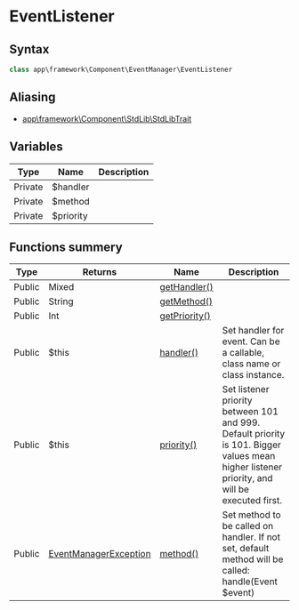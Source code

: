 # EventListener
## Syntax

```php
class app\framework\Component\EventManager\EventListener
```

## Aliasing

- [app\framework\Component\StdLib\StdLibTrait](../../../StdLib/classes/StdLibTrait.md)

## Variables

| Type | Name | Description |
| --- | --- | --- |
| Private | $handler | |
| Private | $method | |
| Private | $priority | |

## Functions summery

| Type | Returns | Name | Description |
| --- | --- | --- | --- |
| Public | Mixed | [getHandler()](methods/getHandler.md) | |
| Public | String | [getMethod()](methods/getMethod.md) | |
| Public | Int | [getPriority()](methods/getPriority.md) | |
| Public | $this | [handler()](methods/handler.md) | Set handler for event. Can be a callable, class name or class instance. |
| Public | $this | [priority()](methods/priority.md) | Set listener priority between 101 and 999. Default priority is 101. Bigger values mean higher listener priority, and will be executed first. |
| Public | [EventManagerException](../EventManagerException/EventManagerException.md) | [method()](methods/method.md) | Set method to be called on handler. If not set, default method will be called: handle(Event $event) |

